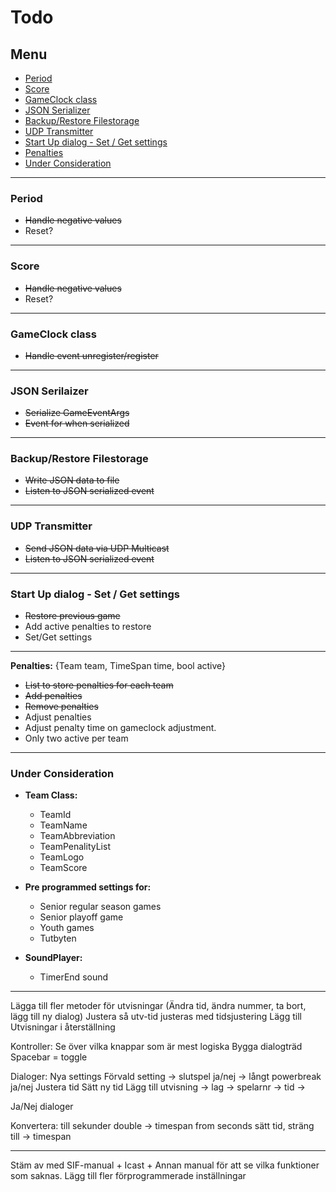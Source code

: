 # Todo

## Menu

- [Period](#period)
- [Score](#score)
- [GameClock class](#gameclock-class)
- [JSON Serializer](#json-serilaizer)
- [Backup/Restore Filestorage](#backuprestore-filestorage)
- [UDP Transmitter](#udp-transmitter)
- [Start Up dialog - Set / Get settings](#start-up-dialog---set--get-settings)
- [Penalties](#Penalties)
- [Under Consideration](#under-consideration)


---


### Period
- ~~Handle negative values~~
- Reset?
---
### Score
- ~~Handle negative values~~
- Reset?
---
### GameClock class
- ~~Handle event unregister/register~~
---
### JSON Serilaizer
- ~~Serialize GameEventArgs~~
- ~~Event for when serialized~~
---
### Backup/Restore Filestorage
- ~~Write JSON data to file~~
- ~~Listen to JSON serialized event~~
---
### UDP Transmitter
- ~~Send JSON data via UDP Multicast~~
- ~~Listen to JSON serialized event~~
---
### Start Up dialog - Set / Get settings
- ~~Restore previous game~~
- Add active penalties to restore
- Set/Get settings
---

**Penalties:** {Team team, TimeSpan time, bool active}
- ~~List to store penalties for each team~~
- ~~Add penalties~~
- ~~Remove penalties~~
- Adjust penalties
- Adjust penalty time on gameclock adjustment.
- Only two active per team  
---

### Under Consideration
- **Team Class:**
    - TeamId
    - TeamName
    - TeamAbbreviation
    - TeamPenalityList
    - TeamLogo
    - TeamScore  
   

   
- **Pre programmed settings for:**
    - Senior regular season games
    - Senior playoff game
    - Youth games
    - Tutbyten
- **SoundPlayer:**
    - TimerEnd sound



---
Lägga till fler metoder för utvisningar (Ändra tid, ändra nummer, ta bort, lägg till ny dialog)
Justera så utv-tid justeras med tidsjustering
Lägg till Utvisningar i återställning

Kontroller:
Se över vilka knappar som är mest logiska
Bygga dialogträd
Spacebar = toggle

Dialoger:
Nya settings
Förvald setting -> slutspel ja/nej -> långt powerbreak ja/nej
Justera tid
Sätt ny tid
Lägg till utvisning -> lag -> spelarnr -> tid ->

Ja/Nej dialoger

Konvertera:
till sekunder double -> timespan from seconds
sätt tid, sträng till -> timespan

--- 
Stäm av med SIF-manual + Icast + Annan manual för att se vilka funktioner som saknas.
Lägg till fler förprogrammerade inställningar